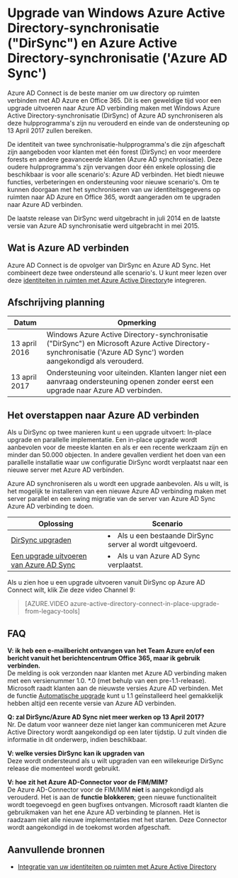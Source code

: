 <properties
    pageTitle="Upgrade van DirSync en Azure AD Sync | Microsoft Azure"
    description="Beschrijving van het upgraden van DirSync en Azure AD synchroniseren naar Azure AD verbinden."
    services="active-directory"
    documentationCenter=""
    authors="andkjell"
    manager="femila"
    editor=""/>

<tags
    ms.service="active-directory"
    ms.workload="identity"
    ms.tgt_pltfrm="na"
    ms.devlang="na"
    ms.topic="article"
    ms.date="06/27/2016"
    ms.author="billmath"/>


# <a name="upgrade-windows-azure-active-directory-sync-dirsync-and-azure-active-directory-sync-azure-ad-sync"></a>Upgrade van Windows Azure Active Directory-synchronisatie ("DirSync") en Azure Active Directory-synchronisatie ('Azure AD Sync')
Azure AD Connect is de beste manier om uw directory op ruimten verbinden met AD Azure en Office 365. Dit is een geweldige tijd voor een upgrade uitvoeren naar Azure AD verbinding maken met Windows Azure Active Directory-synchronisatie (DirSync) of Azure AD synchroniseren als deze hulpprogramma's zijn nu verouderd en einde van de ondersteuning op 13 April 2017 zullen bereiken.

De identiteit van twee synchronisatie-hulpprogramma's die zijn afgeschaft zijn aangeboden voor klanten met één forest (DirSync) en voor meerdere forests en andere geavanceerde klanten (Azure AD synchronisatie). Deze oudere hulpprogramma's zijn vervangen door één enkele oplossing die beschikbaar is voor alle scenario's: Azure AD verbinden. Het biedt nieuwe functies, verbeteringen en ondersteuning voor nieuwe scenario's. Om te kunnen doorgaan met het synchroniseren van uw identiteitsgegevens op ruimten naar AD Azure en Office 365, wordt aangeraden om te upgraden naar Azure AD verbinden.

De laatste release van DirSync werd uitgebracht in juli 2014 en de laatste versie van Azure AD synchronisatie werd uitgebracht in mei 2015.

## <a name="what-is-azure-ad-connect"></a>Wat is Azure AD verbinden
Azure AD Connect is de opvolger van DirSync en Azure AD Sync. Het combineert deze twee ondersteund alle scenario's. U kunt meer lezen over deze [identiteiten in ruimten met Azure Active Directory](active-directory-aadconnect.md)te integreren.

## <a name="deprecation-schedule"></a>Afschrijving planning

Datum | Opmerking
 --- | ---
13 april 2016 | Windows Azure Active Directory-synchronisatie ("DirSync") en Microsoft Azure Active Directory-synchronisatie ('Azure AD Sync') worden aangekondigd als verouderd.
13 april 2017 | Ondersteuning voor uiteinden. Klanten langer niet een aanvraag ondersteuning openen zonder eerst een upgrade naar Azure AD verbinden.

## <a name="how-to-transition-to-azure-ad-connect"></a>Het overstappen naar Azure AD verbinden
Als u DirSync op twee manieren kunt u een upgrade uitvoert: In-place upgrade en parallelle implementatie. Een in-place upgrade wordt aanbevolen voor de meeste klanten en als er een recente werkzaam zijn en minder dan 50.000 objecten. In andere gevallen verdient het doen van een parallelle installatie waar uw configuratie DirSync wordt verplaatst naar een nieuwe server met Azure AD verbinden.

Azure AD synchroniseren als u wordt een upgrade aanbevolen. Als u wilt, is het mogelijk te installeren van een nieuwe Azure AD verbinding maken met server parallel en een swing migratie van de server van Azure AD Sync Azure AD verbinding te doen.

Oplossing | Scenario
----- | -----
[DirSync upgraden](./connect/active-directory-aadconnect-dirsync-upgrade-get-started.md) | <li>Als u een bestaande DirSync server al wordt uitgevoerd.</li>
[Een upgrade uitvoeren van Azure AD Sync](active-directory-aadconnect-upgrade-previous-version.md)| <li>Als u van Azure AD Sync verplaatst.</li>

Als u zien hoe u een upgrade uitvoeren vanuit DirSync op Azure AD Connect wilt, klik Zie deze video Channel 9:

> [AZURE.VIDEO azure-active-directory-connect-in-place-upgrade-from-legacy-tools]

## <a name="faq"></a>FAQ
**V: ik heb een e-mailbericht ontvangen van het Team Azure en/of een bericht vanuit het berichtencentrum Office 365, maar ik gebruik verbinden.**  
De melding is ook verzonden naar klanten met Azure AD verbinding maken met een versienummer 1.0. \*.0 (met behulp van een pre-1.1-release). Microsoft raadt klanten aan de nieuwste versies Azure AD verbinden. Met de functie [Automatische upgrade](active-directory-aadconnect-feature-automatic-upgrade.md) kunt u 1.1 geïnstalleerd heel gemakkelijk hebben altijd een recente versie van Azure AD verbinden.

**Q: zal DirSync/Azure AD Sync niet meer werken op 13 April 2017?**  
Nr. De datum voor wanneer deze niet langer kan communiceren met Azure Active Directory wordt aangekondigd op een later tijdstip. U zult vinden die informatie in dit onderwerp, indien beschikbaar.

**V: welke versies DirSync kan ik upgraden van**  
Deze wordt ondersteund als u wilt upgraden van een willekeurige DirSync release die momenteel wordt gebruikt.

**V: hoe zit het Azure AD-Connector voor de FIM/MIM?**  
De Azure AD-Connector voor de FIM/MIM **niet** is aangekondigd als verouderd. Het is aan de **functie blokkeren**; geen nieuwe functionaliteit wordt toegevoegd en geen bugfixes ontvangen. Microsoft raadt klanten die gebruikmaken van het ene Azure AD verbinding te plannen. Het is raadzaam niet alle nieuwe implementaties met het starten. Deze Connector wordt aangekondigd in de toekomst worden afgeschaft.

## <a name="additional-resources"></a>Aanvullende bronnen

* [Integratie van uw identiteiten op ruimten met Azure Active Directory](active-directory-aadconnect.md)
